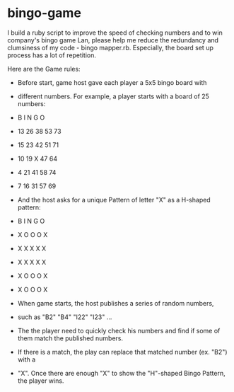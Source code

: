 # bingo-game
I build a ruby script to improve the speed of checking numbers and to win company's bingo game
Lan, please help me reduce the redundancy and clumsiness of my code - bingo mapper.rb.
Especially, the board set up process has a lot of repetition.

Here are the Game rules:
- Before start, game host gave each player a 5x5 bingo board with
- different numbers. For example, a player starts with a board of 25 numbers:
- B  I  N  G  O
- 13 26 38 53 73
- 15 23 42 51 71
- 10 19 X  47 64
- 4  21 41 58 74
- 7  16 31 57 69
- And the host asks for a unique Pattern of letter "X" as a H-shaped pattern:
- B  I  N  G  O
- X  O  O  O  X
- X  X  X  X  X
- X  X  X  X  X
- X  O  O  O  X
- X  O  O  O  X
  
- When game starts, the host publishes a series of random numbers,
- such as "B2" "B4" "I22" "I23" ...
- The the player need to quickly check his numbers and find if some of them match the published numbers.
- If there is a match, the play can replace that matched number (ex. "B2") with a
- "X". Once there are enough "X" to show the "H"-shaped Bingo Pattern, the player wins.